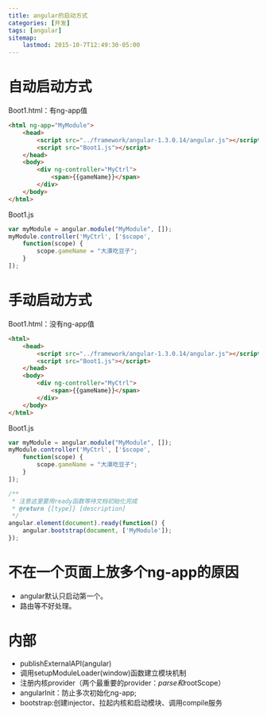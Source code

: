 ```yaml
---
title: angular的启动方式
categories: [开发]
tags: [angular]
sitemap:
    lastmod: 2015-10-7T12:49:30-05:00
---
```



自动启动方式
==============

Boot1.html：有ng-app值
```html
<html ng-app="MyModule">
	<head>
		<script src="../framework/angular-1.3.0.14/angular.js"></script>
		<script src="Boot1.js"></script>
	</head>
	<body>
		<div ng-controller="MyCtrl">
			<span>{{gameName}}</span>
		</div>
	</body>
</html>
```

Boot1.js
```javascript
var myModule = angular.module("MyModule", []);
myModule.controller('MyCtrl', ['$scope',
    function(scope) {
        scope.gameName = "大漠吃豆子";
    }
]);
```






手动启动方式
=============

Boot1.html：没有ng-app值
```html
<html>
	<head>
		<script src="../framework/angular-1.3.0.14/angular.js"></script>
		<script src="Boot1.js"></script>
	</head>
	<body>
		<div ng-controller="MyCtrl">
			<span>{{gameName}}</span>
		</div>
	</body>
</html>
```


Boot1.js
```javascript
var myModule = angular.module("MyModule", []);
myModule.controller('MyCtrl', ['$scope',
    function(scope) {
        scope.gameName = "大漠吃豆子";
    }
]);

/**
 * 注意这里要用ready函数等待文档初始化完成
 * @return {[type]} [description]
 */
angular.element(document).ready(function() {
    angular.bootstrap(document, ['MyModule']);
});
```





不在一个页面上放多个ng-app的原因
=================================

* angular默认只启动第一个。
* 路由等不好处理。





内部
=================================

* publishExternalAPI(angular)
* 调用setupModuleLoader(window)函数建立模块机制
* 注册内核provider（两个最重要的provider：$parse和$rootScope）
* angularInit：防止多次初始化ng-app;
* bootstrap:创建injector、拉起内核和启动模块、调用compile服务